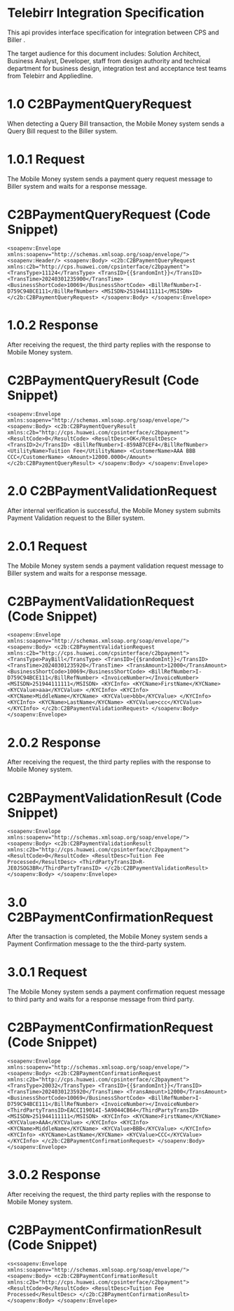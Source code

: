 # Telebirr Integration Specification

This api provides interface specification for integration between CPS and Biller .

The target audience for this document includes: Solution Architect, Business Analyst, Developer, staff from design authority and technical department for business design, integration test and acceptance test teams from Telebirr and Appliedline.

# 1.0 C2BPaymentQueryRequest

When detecting a Query Bill transaction, the Mobile Money system sends a Query Bill request to the Biller system.

# 1.0.1 Request

The Mobile Money system sends a payment query request message to Biller system and waits for a response message.

# C2BPaymentQueryRequest (Code Snippet)

`<soapenv:Envelope xmlns:soapenv="http://schemas.xmlsoap.org/soap/envelope/">
    <soapenv:Header/>
    <soapenv:Body>
        <c2b:C2BPaymentQueryRequest xmlns:c2b="http://cps.huawei.com/cpsinterface/c2bpayment">
            <TransType>11124</TransType>
            <TransID>{{$randomInt}}</TransID>
            <TransTime>20240301235900</TransTime>
            <BusinessShortCode>10069</BusinessShortCode>
            <BillRefNumber>I-D759C94BCE111</BillRefNumber>
            <MSISDN>251944111111</MSISDN>
        </c2b:C2BPaymentQueryRequest>
    </soapenv:Body>
</soapenv:Envelope>`

# 1.0.2 Response

After receiving the request, the third party replies with the response to Mobile Money system.

# C2BPaymentQueryResult (Code Snippet)

`<soapenv:Envelope xmlns:soapenv="http://schemas.xmlsoap.org/soap/envelope/">
    <soapenv:Body>
        <c2b:C2BPaymentQueryResult xmlns:c2b="http://cps.huawei.com/cpsinterface/c2bpayment">
            <ResultCode>0</ResultCode>
            <ResultDesc>OK</ResultDesc>
            <TransID>2</TransID>
            <BillRefNumber>I-859AB7CEF4</BillRefNumber>
            <UtilityName>Tuition Fee</UtilityName>
            <CustomerName>AAA BBB CCC</CustomerName>
            <Amount>12000.0000</Amount>
        </c2b:C2BPaymentQueryResult>
    </soapenv:Body>
</soapenv:Envelope>`

# 2.0 C2BPaymentValidationRequest

After internal verification is successful, the Mobile Money system submits Payment Validation request to the Biller system.

# 2.0.1 Request

The Mobile Money system sends a payment validation request message to Biller system and waits for a response message.

# C2BPaymentValidationRequest (Code Snippet)

`<soapenv:Envelope xmlns:soapenv="http://schemas.xmlsoap.org/soap/envelope/">
    <soapenv:Body>
        <c2b:C2BPaymentValidationRequest xmlns:c2b="http://cps.huawei.com/cpsinterface/c2bpayment">
            <TransType>PayBill</TransType>
            <TransID>{{$randomInt}}</TransID>
            <TransTime>20240301235920</TransTime>
            <TransAmount>12000</TransAmount>
            <BusinessShortCode>10069</BusinessShortCode>
            <BillRefNumber>I-D759C94BCE111</BillRefNumber>
            <InvoiceNumber></InvoiceNumber>
            <MSISDN>251944111111</MSISDN>
            <KYCInfo>
                <KYCName>FirstName</KYCName>
                <KYCValue>aaa</KYCValue>
            </KYCInfo>
            <KYCInfo>
                <KYCName>MiddleName</KYCName>
                <KYCValue>bbb</KYCValue>
            </KYCInfo>
            <KYCInfo>
                <KYCName>LastName</KYCName>
                <KYCValue>ccc</KYCValue>
            </KYCInfo>
        </c2b:C2BPaymentValidationRequest>
    </soapenv:Body>
</soapenv:Envelope>`

# 2.0.2 Response

After receiving the request, the third party replies with the response to Mobile Money system.

# C2BPaymentValidationResult (Code Snippet)

`<soapenv:Envelope xmlns:soapenv="http://schemas.xmlsoap.org/soap/envelope/">
    <soapenv:Body>
        <c2b:C2BPaymentValidationResult xmlns:c2b="http://cps.huawei.com/cpsinterface/c2bpayment">
            <ResultCode>0</ResultCode>
            <ResultDesc>Tuition Fee Processed</ResultDesc>
            <ThirdPartyTransID>R-JE0JSOG3BR</ThirdPartyTransID>
        </c2b:C2BPaymentValidationResult>
    </soapenv:Body>
</soapenv:Envelope>`

# 3.0 C2BPaymentConfirmationRequest

After the transaction is completed, the Mobile Money system sends a Payment Confirmation message to the the third-party system.

# 3.0.1 Request

The Mobile Money system sends a payment confirmation request message to third party and waits for a response message from third party.

# C2BPaymentConfirmationRequest (Code Snippet)

`<soapenv:Envelope xmlns:soapenv="http://schemas.xmlsoap.org/soap/envelope/">
    <soapenv:Body>
        <c2b:C2BPaymentConfirmationRequest xmlns:c2b="http://cps.huawei.com/cpsinterface/c2bpayment">
            <TransType>20032</TransType>
            <TransID>{{$randomInt}}</TransID>
            <TransTime>20240301235920</TransTime>
            <TransAmount>12000</TransAmount>
            <BusinessShortCode>10069</BusinessShortCode>
            <BillRefNumber>I-D759C94BCE111</BillRefNumber>
            <InvoiceNumber></InvoiceNumber>
            <ThirdPartyTransID>EACCI19014I-5A9044CB64</ThirdPartyTransID>
            <MSISDN>251944111111</MSISDN>
            <KYCInfo>
                <KYCName>FirstName</KYCName>
                <KYCValue>AAA</KYCValue>
            </KYCInfo>
            <KYCInfo>
                <KYCName>MiddleName</KYCName>
                <KYCValue>BBB</KYCValue>
            </KYCInfo>
            <KYCInfo>
                <KYCName>LastName</KYCName>
                <KYCValue>CCC</KYCValue>
            </KYCInfo>
        </c2b:C2BPaymentConfirmationRequest>
    </soapenv:Body>
</soapenv:Envelope>`

# 3.0.2 Response

After receiving the request, the third party replies with the response to Mobile Money system.

# C2BPaymentConfirmationResult (Code Snippet)

`<s<soapenv:Envelope xmlns:soapenv="http://schemas.xmlsoap.org/soap/envelope/">
    <soapenv:Body>
        <c2b:C2BPaymentConfirmationResult xmlns:c2b="http://cps.huawei.com/cpsinterface/c2bpayment">
            <ResultCode>0</ResultCode>
            <ResultDesc>Tuition Fee Processed</ResultDesc>
        </c2b:C2BPaymentConfirmationResult>
    </soapenv:Body>
</soapenv:Envelope>`
